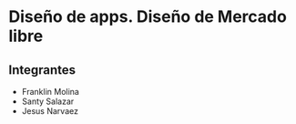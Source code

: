 # Diseño de apps. Diseño de Mercado libre


## Integrantes
+ Franklin Molina
+ Santy Salazar
+ Jesus Narvaez

